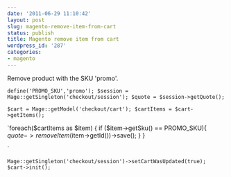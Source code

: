 ```yaml
---
date: '2011-06-29 11:10:42'
layout: post
slug: magento-remove-item-from-cart
status: publish
title: Magento remove item from cart
wordpress_id: '287'
categories:
- magento
---
```


Remove product with the SKU 'promo'.

`define('PROMO_SKU','promo');
$session = Mage::getSingleton('checkout/session');
$quote = $session->getQuote();`

`$cart = Mage::getModel('checkout/cart');
$cartItems = $cart->getItems();`

`foreach($cartItems as $item) {
if ($item->getSku() == PROMO_SKU){
$quote->removeItem($item->getId())->save();
}
}

`



`Mage::getSingleton('checkout/session')->setCartWasUpdated(true);
$cart->init();
`
